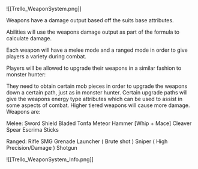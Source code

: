 ![[Trello_WeaponSystem.png]]

Weapons have a damage output based off the suits base attributes.

Abilities will use the weapons damage output as part of the formula to calculate damage.

Each weapon will have a melee mode and a ranged mode in order to give players a variety during combat.

Players will be allowed to upgrade their weapons in a similar fashion to monster hunter:

They need to obtain certain mob pieces in order to upgrade the weapons down a certain path, just as in monster hunter.
Certain upgrade paths will give the weapons energy type attributes which can be used to assist in some aspects of combat.
Higher tiered weapons will cause more damage.
Weapons are:

Melee:
Sword Shield
Bladed Tonfa
Meteor Hammer [Whip + Mace]
Cleaver
Spear
Escrima Sticks

Ranged:
Rifle
SMG
Grenade Launcher ( Brute shot )
Sniper ( High Precision/Damage )
Shotgun

![[Trello_WeaponSystem_Info.png]]